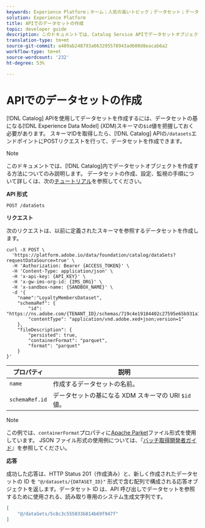 ```yaml
---
keywords: Experience Platform；ホーム；人気の高いトピック；データセット；データセット；データセットの作成；データセットの作成；データセットの有効化
solution: Experience Platform
title: APIでのデータセットの作成
topic: developer guide
description: このドキュメントでは、Catalog Service APIでデータセットオブジェクトを作成する方法について説明します。
translation-type: tm+mt
source-git-commit: a489ab248793a063295578943ad600d8eacab6a2
workflow-type: tm+mt
source-wordcount: '232'
ht-degree: 53%

---
```



# APIでのデータセットの作成

[!DNL Catalog] APIを使用してデータセットを作成するには、データセットの基になる[!DNL Experience Data Model] (XDM)スキーマの`$id`値を把握しておく必要があります。 スキーマIDを取得したら、[!DNL Catalog] APIの`/datasets`エンドポイントにPOSTリクエストを行って、データセットを作成できます。

>[!NOTE]
>
>このドキュメントでは、[!DNL Catalog]内でデータセットオブジェクトを作成する方法についてのみ説明します。 データセットの作成、設定、監視の手順について詳しくは、次の[チュートリアル](../datasets/create.md)を参照してください。

**API 形式**

```HTTP
POST /dataSets
```

**リクエスト**

次のリクエストは、以前に定義されたスキーマを参照するデータセットを作成します。

```SHELL
curl -X POST \
  'https://platform.adobe.io/data/foundation/catalog/dataSets?requestDataSource=true' \
  -H 'Authorization: Bearer {ACCESS_TOKEN}' \
  -H 'Content-Type: application/json' \
  -H 'x-api-key: {API_KEY}' \
  -H 'x-gw-ims-org-id: {IMS_ORG}' \
  -H 'x-sandbox-name: {SANDBOX_NAME}' \
  -d '{
    "name":"LoyaltyMembersDataset",
    "schemaRef": {
        "id": "https://ns.adobe.com/{TENANT_ID}/schemas/719c4e19184402c27595e65b931a142b",
        "contentType": "application/vnd.adobe.xed+json;version=1"
    },
    "fileDescription": {
        "persisted": true,
        "containerFormat": "parquet",
        "format": "parquet"
    }
}'
```

| プロパティ | 説明 |
| --- | --- |
| `name` | 作成するデータセットの名前。 |
| `schemaRef.id` | データセットの基になる XDM スキーマの URI `$id` 値。 |

>[!NOTE]
>
>この例では、`containerFormat`プロパティに[Apache Parket](https://parquet.apache.org/documentation/latest/)ファイル形式を使用しています。 JSON ファイル形式の使用例については、『[バッチ取得開発者ガイド](../../ingestion/batch-ingestion/api-overview.md)』を参照してください。

**応答**

成功した応答は、HTTP Status 201（作成済み）と、新しく作成されたデータセットの ID を `"@/datasets/{DATASET_ID}"` 形式で含む配列で構成される応答オブジェクトを返します。データセット ID は、API 呼び出しでデータセットを参照するために使用される、読み取り専用のシステム生成文字列です。

```JSON
[
    "@/dataSets/5c8c3c555033b814b69f947f"
]
```
